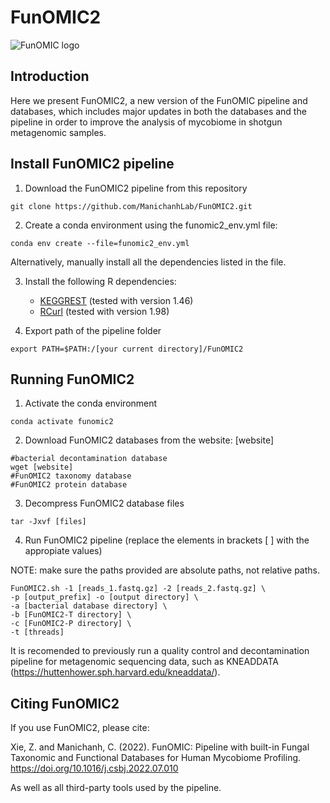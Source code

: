 # FunOMIC2
![FunOMIC logo](https://manichanh.vhir.org/assets/img/funomic2_logo.jpg)
## Introduction

Here we present FunOMIC2, a new version of the FunOMIC pipeline and databases, which includes major updates in both the databases and the pipeline in order to improve the analysis of mycobiome in shotgun metagenomic samples.
<!-- [brief explanantion of the changes??] -->

## Install FunOMIC2 pipeline
1. Download the FunOMIC2 pipeline from this repository
```{bash}
git clone https://github.com/ManichanhLab/FunOMIC2.git
```
2. Create a conda environment using the funomic2_env.yml file:
```{bash}
conda env create --file=funomic2_env.yml
```
Alternatively, manually install all the dependencies listed in the file.

3. Install the following R dependencies:
	- [KEGGREST](https://www.bioconductor.org/packages/release/bioc/html/KEGGREST.html) (tested with version 1.46)
	- [RCurl](https://cran.r-project.org/package=RCurl) (tested with version 1.98)

4. Export path of the pipeline folder
```{bash}
export PATH=$PATH:/[your current directory]/FunOMIC2
```

## Running FunOMIC2

1. Activate the conda environment
```{bash}
conda activate funomic2
```

2. Download FunOMIC2 databases from the website: [website]
```{bash}
#bacterial decontamination database
wget [website]
#FunOMIC2 taxonomy database
#FunOMIC2 protein database
```
3. Decompress FunOMIC2 database files
```{bash}
tar -Jxvf [files]
```

4. Run FunOMIC2 pipeline (replace the elements in brackets [ ] with the appropiate values)

NOTE: make sure the paths provided are absolute paths, not relative paths.

```{bash}
FunOMIC2.sh -1 [reads_1.fastq.gz] -2 [reads_2.fastq.gz] \
-p [output_prefix] -o [output directory] \
-a [bacterial database directory] \
-b [FunOMIC2-T directory] \
-c [FunOMIC2-P directory] \
-t [threads]
```

It is recomended to previously run a quality control and decontamination pipeline for metagenomic sequencing data, such as KNEADDATA (<https://huttenhower.sph.harvard.edu/kneaddata/>).

## Citing FunOMIC2

If you use FunOMIC2, please cite:

<!-- add FunOMIC2 citation -->
Xie, Z. and Manichanh, C. (2022). FunOMIC: Pipeline with built-in Fungal Taxonomic and Functional Databases for Human Mycobiome Profiling. https://doi.org/10.1016/j.csbj.2022.07.010

As well as all third-party tools used by the pipeline.
